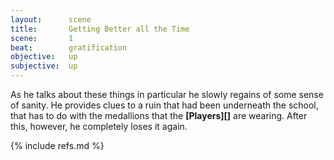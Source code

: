```yaml
---
layout:      scene
title:       Getting Better all the Time
scene:       1
beat:        gratification
objective:   up
subjective:  up
---
```


As he talks about these things in particular he slowly regains of some sense of sanity.
He provides clues to a ruin that had been underneath the school,
that has to do with the medallions that the **[Players][]** are wearing.
After this, however, he completely loses it again.


{% include refs.md %}
